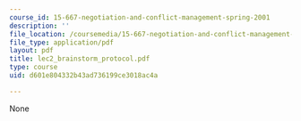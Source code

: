 ```yaml
---
course_id: 15-667-negotiation-and-conflict-management-spring-2001
description: ''
file_location: /coursemedia/15-667-negotiation-and-conflict-management-spring-2001/d601e804332b43ad736199ce3018ac4a_lec2_brainstorm_protocol.pdf
file_type: application/pdf
layout: pdf
title: lec2_brainstorm_protocol.pdf
type: course
uid: d601e804332b43ad736199ce3018ac4a

---
```

None